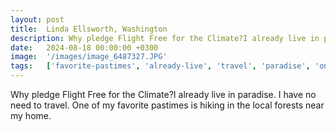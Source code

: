 ```yaml
---
layout: post
title:  Linda Ellsworth, Washington
description: Why pledge Flight Free for the Climate?I already live in paradise. I have no need to travel. One of my favorite pastimes is hiking in the local forest...
date:   2024-08-18 00:00:00 +0300
image:  '/images/image_6487327.JPG'
tags:   ['favorite-pastimes', 'already-live', 'travel', 'paradise', 'one', 'need', 'home', 'hiking']
---
```

Why pledge Flight Free for the Climate?I already live in paradise. I have no need to travel. One of my favorite pastimes is hiking in the local forests near my home.

